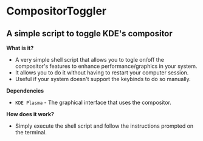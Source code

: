 # CompositorToggler
## A simple script to toggle KDE's compositor

**What is it?**
- A very simple shell script that allows you to togle on/off the compositor's features to enhance performance/graphics in your system.
- It allows you to do it without having to restart your computer session.
- Useful if your system doesn't support the keybinds to do so manually.

**Dependencies**
- ``KDE Plasma`` - The graphical interface that uses the compositor.

**How does it work?**
- Simply execute the shell script and follow the instructions prompted on the terminal.
